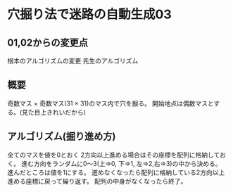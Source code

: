 # 穴掘り法で迷路の自動生成03
## 01,02からの変更点
根本のアルゴリズムの変更
先生のアルゴリズム
## 概要
奇数マス × 奇数マス(31 × 31)のマス内で穴を掘る。
開始地点は偶数マスとする。(見た目上きれいだから)
## アルゴリズム(掘り進め方)
全てのマスを値を0とおく
2方向以上進める場合はその座標を配列に格納しておく。
進む方向をランダムに0～3(上=>0, 下=>1, 左=>2,右=>3)の中から決める。
進んだところは値を1にする。
進めなくなったら配列に格納している2方向以上進める座標に戻って繰り返す。
配列の中身がなくなったら終了。